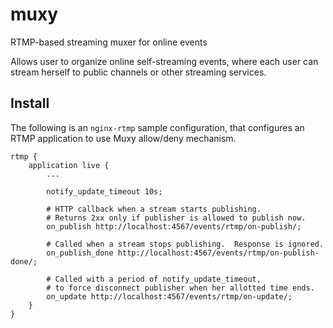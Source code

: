 # muxy

RTMP-based streaming muxer for online events

Allows user to organize online self-streaming events, where each user can
stream herself to public channels or other streaming services.

## Install

The following is an `nginx-rtmp` sample configuration, that configures an RTMP
application to use Muxy allow/deny mechanism.

```
rtmp {
    application live {
        ...

        notify_update_timeout 10s;

        # HTTP callback when a stream starts publishing.
        # Returns 2xx only if publisher is allowed to publish now.
        on_publish http://localhost:4567/events/rtmp/on-publish/;

        # Called when a stream stops publishing.  Response is ignored.
        on_publish_done http://localhost:4567/events/rtmp/on-publish-done/;

        # Called with a period of notify_update_timeout,
        # to force disconnect publisher when her allotted time ends.
        on_update http://localhost:4567/events/rtmp/on-update/;
    }
}
```